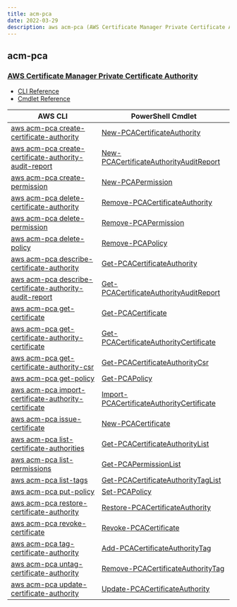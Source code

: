 ```yaml
---
title: acm-pca
date: 2022-03-29
description: aws acm-pca (AWS Certificate Manager Private Certificate Authority) command/cmdlet list.
---
```


## acm-pca

### [AWS Certificate Manager Private Certificate Authority](https://aws.amazon.com/certificate-manager/)

* [CLI Reference](https://docs.aws.amazon.com/cli/latest/reference/acm-pca/index.html)
* [Cmdlet Reference](https://docs.aws.amazon.com/powershell/latest/reference/items/AWS_Certificate_Manager_Private_Certificate_Authority_cmdlets.html)

|AWS CLI|PowerShell Cmdlet|
|----|----|
|[aws acm-pca create-certificate-authority](https://docs.aws.amazon.com/cli/latest/reference/acm-pca/create-certificate-authority.html)|[New-PCACertificateAuthority](https://docs.aws.amazon.com/powershell/latest/reference/items/New-PCACertificateAuthority.html)|
|[aws acm-pca create-certificate-authority-audit-report](https://docs.aws.amazon.com/cli/latest/reference/acm-pca/create-certificate-authority-audit-report.html)|[New-PCACertificateAuthorityAuditReport](https://docs.aws.amazon.com/powershell/latest/reference/items/New-PCACertificateAuthorityAuditReport.html)|
|[aws acm-pca create-permission](https://docs.aws.amazon.com/cli/latest/reference/acm-pca/create-permission.html)|[New-PCAPermission](https://docs.aws.amazon.com/powershell/latest/reference/items/New-PCAPermission.html)|
|[aws acm-pca delete-certificate-authority](https://docs.aws.amazon.com/cli/latest/reference/acm-pca/delete-certificate-authority.html)|[Remove-PCACertificateAuthority](https://docs.aws.amazon.com/powershell/latest/reference/items/Remove-PCACertificateAuthority.html)|
|[aws acm-pca delete-permission](https://docs.aws.amazon.com/cli/latest/reference/acm-pca/delete-permission.html)|[Remove-PCAPermission](https://docs.aws.amazon.com/powershell/latest/reference/items/Remove-PCAPermission.html)|
|[aws acm-pca delete-policy](https://docs.aws.amazon.com/cli/latest/reference/acm-pca/delete-policy.html)|[Remove-PCAPolicy](https://docs.aws.amazon.com/powershell/latest/reference/items/Remove-PCAPolicy.html)|
|[aws acm-pca describe-certificate-authority](https://docs.aws.amazon.com/cli/latest/reference/acm-pca/describe-certificate-authority.html)|[Get-PCACertificateAuthority](https://docs.aws.amazon.com/powershell/latest/reference/items/Get-PCACertificateAuthority.html)|
|[aws acm-pca describe-certificate-authority-audit-report](https://docs.aws.amazon.com/cli/latest/reference/acm-pca/describe-certificate-authority-audit-report.html)|[Get-PCACertificateAuthorityAuditReport](https://docs.aws.amazon.com/powershell/latest/reference/items/Get-PCACertificateAuthorityAuditReport.html)|
|[aws acm-pca get-certificate](https://docs.aws.amazon.com/cli/latest/reference/acm-pca/get-certificate.html)|[Get-PCACertificate](https://docs.aws.amazon.com/powershell/latest/reference/items/Get-PCACertificate.html)|
|[aws acm-pca get-certificate-authority-certificate](https://docs.aws.amazon.com/cli/latest/reference/acm-pca/get-certificate-authority-certificate.html)|[Get-PCACertificateAuthorityCertificate](https://docs.aws.amazon.com/powershell/latest/reference/items/Get-PCACertificateAuthorityCertificate.html)|
|[aws acm-pca get-certificate-authority-csr](https://docs.aws.amazon.com/cli/latest/reference/acm-pca/get-certificate-authority-csr.html)|[Get-PCACertificateAuthorityCsr](https://docs.aws.amazon.com/powershell/latest/reference/items/Get-PCACertificateAuthorityCsr.html)|
|[aws acm-pca get-policy](https://docs.aws.amazon.com/cli/latest/reference/acm-pca/get-policy.html)|[Get-PCAPolicy](https://docs.aws.amazon.com/powershell/latest/reference/items/Get-PCAPolicy.html)|
|[aws acm-pca import-certificate-authority-certificate](https://docs.aws.amazon.com/cli/latest/reference/acm-pca/import-certificate-authority-certificate.html)|[Import-PCACertificateAuthorityCertificate](https://docs.aws.amazon.com/powershell/latest/reference/items/Import-PCACertificateAuthorityCertificate.html)|
|[aws acm-pca issue-certificate](https://docs.aws.amazon.com/cli/latest/reference/acm-pca/issue-certificate.html)|[New-PCACertificate](https://docs.aws.amazon.com/powershell/latest/reference/items/New-PCACertificate.html)|
|[aws acm-pca list-certificate-authorities](https://docs.aws.amazon.com/cli/latest/reference/acm-pca/list-certificate-authorities.html)|[Get-PCACertificateAuthorityList](https://docs.aws.amazon.com/powershell/latest/reference/items/Get-PCACertificateAuthorityList.html)|
|[aws acm-pca list-permissions](https://docs.aws.amazon.com/cli/latest/reference/acm-pca/list-permissions.html)|[Get-PCAPermissionList](https://docs.aws.amazon.com/powershell/latest/reference/items/Get-PCAPermissionList.html)|
|[aws acm-pca list-tags](https://docs.aws.amazon.com/cli/latest/reference/acm-pca/list-tags.html)|[Get-PCACertificateAuthorityTagList](https://docs.aws.amazon.com/powershell/latest/reference/items/Get-PCACertificateAuthorityTagList.html)|
|[aws acm-pca put-policy](https://docs.aws.amazon.com/cli/latest/reference/acm-pca/put-policy.html)|[Set-PCAPolicy](https://docs.aws.amazon.com/powershell/latest/reference/items/Set-PCAPolicy.html)|
|[aws acm-pca restore-certificate-authority](https://docs.aws.amazon.com/cli/latest/reference/acm-pca/restore-certificate-authority.html)|[Restore-PCACertificateAuthority](https://docs.aws.amazon.com/powershell/latest/reference/items/Restore-PCACertificateAuthority.html)|
|[aws acm-pca revoke-certificate](https://docs.aws.amazon.com/cli/latest/reference/acm-pca/revoke-certificate.html)|[Revoke-PCACertificate](https://docs.aws.amazon.com/powershell/latest/reference/items/Revoke-PCACertificate.html)|
|[aws acm-pca tag-certificate-authority](https://docs.aws.amazon.com/cli/latest/reference/acm-pca/tag-certificate-authority.html)|[Add-PCACertificateAuthorityTag](https://docs.aws.amazon.com/powershell/latest/reference/items/Add-PCACertificateAuthorityTag.html)|
|[aws acm-pca untag-certificate-authority](https://docs.aws.amazon.com/cli/latest/reference/acm-pca/untag-certificate-authority.html)|[Remove-PCACertificateAuthorityTag](https://docs.aws.amazon.com/powershell/latest/reference/items/Remove-PCACertificateAuthorityTag.html)|
|[aws acm-pca update-certificate-authority](https://docs.aws.amazon.com/cli/latest/reference/acm-pca/update-certificate-authority.html)|[Update-PCACertificateAuthority](https://docs.aws.amazon.com/powershell/latest/reference/items/Update-PCACertificateAuthority.html)|

